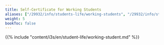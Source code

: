 ```yaml
---
title: Self-Certificate for Working Students
aliases: ["/29932/info/students-life/working-students", "/29932/info/student-life/working-students"]
weight: 5
bookToc: false
---
```


{{% include "content/i3s/en/student-life/working-student.md" %}}